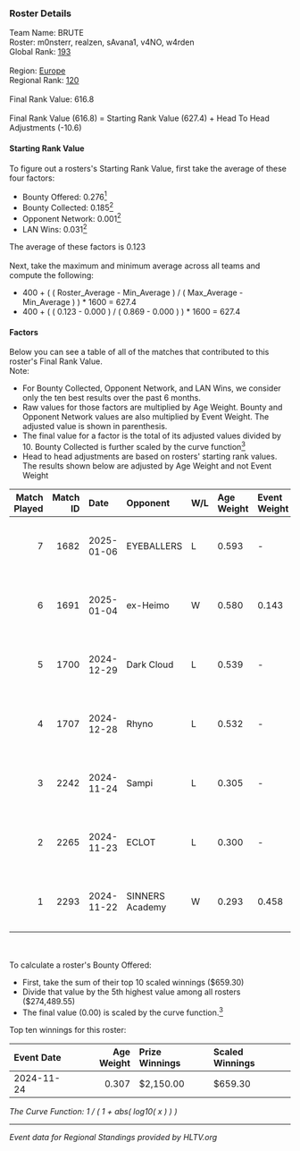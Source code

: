 ### Roster Details<br />
Team Name: BRUTE<br />
Roster: m0nsterr, realzen, sAvana1, v4NO, w4rden<br />
Global Rank: [193](../../standings_global_2025_04_07.md)<br />
<br />
Region: [Europe]( ../../standings_europe_2025_04_07.md)<br />
Regional Rank: [120]( ../../standings_europe_2025_04_07.md)<br />
<br />
Final Rank Value:  616.8<br />
<br />
Final Rank Value (616.8) = Starting Rank Value (627.4) + Head To Head Adjustments (-10.6)<br />

#### Starting Rank Value<br />
To figure out a rosters's Starting Rank Value, first take the average of these four factors:<br />
- Bounty Offered: 0.276[<sup>1</sup>](#table2)
- Bounty Collected: 0.185[<sup>2</sup>](#table1)
- Opponent Network: 0.001[<sup>2</sup>](#table1)
- LAN Wins: 0.031[<sup>2</sup>](#table1)

The average of these factors is 0.123<br />
<br />
Next, take the maximum and minimum average across all teams and compute the following:<br />
- 400 + ( ( Roster_Average - Min_Average ) / ( Max_Average - Min_Average ) ) * 1600 = 627.4
- 400 + ( ( 0.123 - 0.000 ) / ( 0.869 - 0.000 ) ) * 1600 = 627.4


#### Factors<br />
Below you can see a table of all of the matches that contributed to this roster's Final Rank Value.<br />
Note:<br />

- For Bounty Collected, Opponent Network, and LAN Wins, we consider only the ten best results over the past 6 months.
- Raw values for those factors are multiplied by Age Weight. Bounty and Opponent Network values are also multiplied by Event Weight. The adjusted value is shown in parenthesis.
- The final value for a factor is the total of its adjusted values divided by 10. Bounty Collected is further scaled by the curve function[<sup>3</sup>](#curveFunction)
- Head to head adjustments are based on rosters' starting rank values. The results shown below are adjusted by Age Weight and not Event Weight
<span id="table1"></span><br />


| Match Played | Match ID | Date       | Opponent        | W/L | Age Weight | Event Weight | Bounty Collected | Opponent Network | LAN Wins  | H2H Adj. | Roster                                   |
| -: | -: | :- | :- | :- | :- | :- | :- | :- | :- | -: | :- |
|            7 |     1682 | 2025-01-06 | EYEBALLERS      | L   | 0.593      | -            | -                | -                | -         |    -7.26 | m0nsterr, realzen, sAvana1, v4NO, w4rden |
|            6 |     1691 | 2025-01-04 | ex-Heimo        | W   | 0.580      | 0.143        | 0.004 (0.000)    | 0.136 (0.011)    | 0 (0.000) |     9.76 | m0nsterr, M1key, realzen, v4NO, w4rden   |
|            5 |     1700 | 2024-12-29 | Dark Cloud      | L   | 0.539      | -            | -                | -                | -         |    -6.74 | m0nsterr, realzen, Siko, v4NO, w4rden    |
|            4 |     1707 | 2024-12-28 | Rhyno           | L   | 0.532      | -            | -                | -                | -         |    -6.17 | m0nsterr, realzen, Siko, v4NO, w4rden    |
|            3 |     2242 | 2024-11-24 | Sampi           | L   | 0.305      | -            | -                | -                | -         |    -4.39 | m0nsterr, realzen, Siko, v4NO, w4rden    |
|            2 |     2265 | 2024-11-23 | ECLOT           | L   | 0.300      | -            | -                | -                | -         |    -0.88 | m0nsterr, realzen, Siko, v4NO, w4rden    |
|            1 |     2293 | 2024-11-22 | SINNERS Academy | W   | 0.293      | 0.458        | 0.001 (0.000)    | 0.026 (0.004)    | 1 (0.293) |     5.05 | m0nsterr, realzen, Siko, v4NO, w4rden    |

<br />
<span id="table2"></span><br />
To calculate a roster's Bounty Offered:<br />

- First, take the sum of their top 10 scaled winnings ($659.30)
- Divide that value by the 5th highest value among all rosters ($274,489.55)
- The final value (0.00) is scaled by the curve function.[<sup>3</sup>](#curveFunction)

Top ten winnings for this roster:<br />

| Event Date | Age Weight | Prize Winnings | Scaled Winnings |
| :- | -: | :- | :- |
| 2024-11-24 |      0.307 | $2,150.00      | $659.30         |


<span id="curveFunction"></span>_The Curve Function: 1 / ( 1 + abs( log10( x ) ) )_<br />

---
_Event data for Regional Standings provided by HLTV.org_<br />
